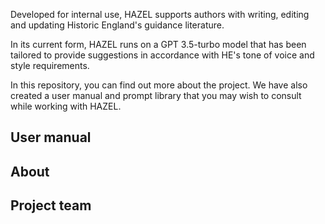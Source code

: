 Developed for internal use, HAZEL supports authors with writing, editing and updating Historic England's guidance literature. 

In its current form, HAZEL runs on a GPT 3.5-turbo model that has been tailored to provide suggestions in accordance with HE's tone of voice and style requirements. 

In this repository, you can find out more about the project. We have also created a user manual and prompt library that you may wish to consult while working with HAZEL. 

## User manual

## About

## Project team


